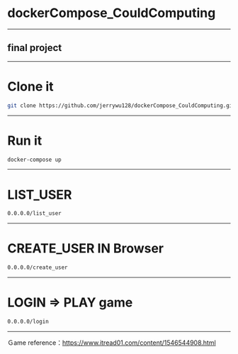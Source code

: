 # dockerCompose_CouldComputing
---
## final project
---
# Clone it

```sh
git clone https://github.com/jerrywu128/dockerCompose_CouldComputing.git
```
---
# Run it
```sh
docker-compose up
```
---
# LIST_USER 
```sh
0.0.0.0/list_user
```
---
# CREATE_USER IN Browser
```sh
0.0.0.0/create_user
```
---
# LOGIN => PLAY game
```sh
0.0.0.0/login
```
---
Ｇame reference：https://www.itread01.com/content/1546544908.html
